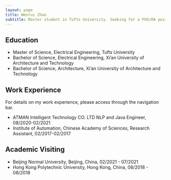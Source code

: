 ```yaml
---
layout: page
title: Wenrui Zhao
subtitle: Master student in Tufts University. Seeking for a PhD/RA position.
---
```


## Education

- Master of Science, Electrical Engineering, Tufts University
- Bachelor of Science, Electrical Engineering, Xi’an University of Architecture and Technology
- Bachelor of Science, Architecture, Xi’an University of Architecture and Technology

## Work Experience

For details on my work experience, please access through the navigation bar.

- ATMAN Intelligent Technology CO. LTD
  NLP and Java Engineer, 08/2020-02/2021
- Institute of Automation, Chinese Academy of Sciences, Research Assistant, 02/2017-02/2017

## Academic Visiting

- Beijing Normal University, Beijing, China, 02/2021 - 07/2021
- Hong Kong Polytechnic University, Hong Kong, China, 08/2018 - 08/2018






